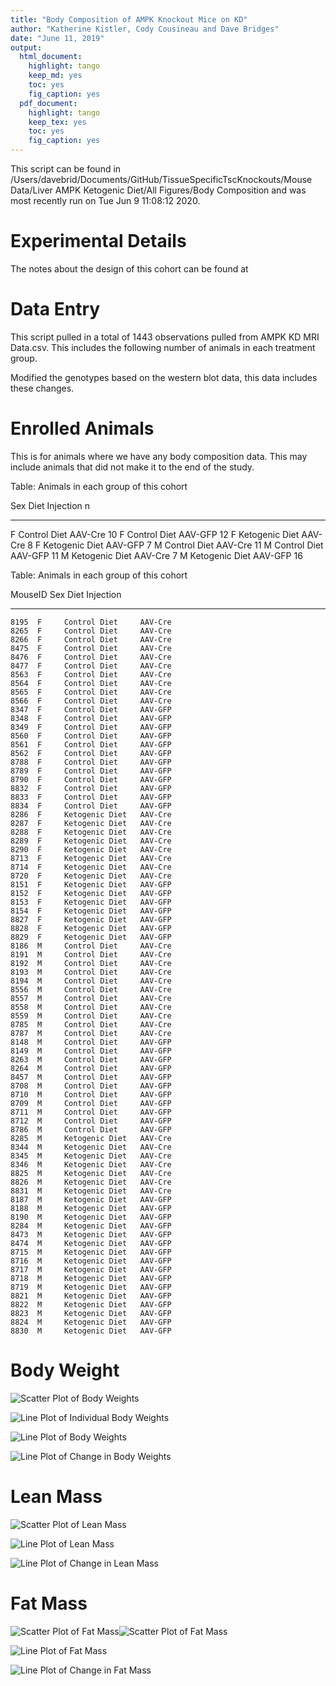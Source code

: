 ```yaml
---
title: "Body Composition of AMPK Knockout Mice on KD"
author: "Katherine Kistler, Cody Cousineau and Dave Bridges"
date: "June 11, 2019"
output:
  html_document:
    highlight: tango
    keep_md: yes
    toc: yes
    fig_caption: yes
  pdf_document:
    highlight: tango
    keep_tex: yes
    toc: yes
    fig_caption: yes
---
```





This script can be found in /Users/davebrid/Documents/GitHub/TissueSpecificTscKnockouts/Mouse Data/Liver AMPK Ketogenic Diet/All Figures/Body Composition and was most recently run on Tue Jun  9 11:08:12 2020.

# Experimental Details

The notes about the design of this cohort can be found at

# Data Entry




This script pulled in a total of 1443 observations pulled from AMPK KD MRI Data.csv.  This includes the following number of animals in each treatment group.

Modified the genotypes based on the western blot data, this data includes these changes.


# Enrolled Animals

This is for animals where we have any body composition data.  This may include animals that did not make it to the end of the study.


Table: Animals in each group of this cohort

Sex   Diet             Injection     n
----  ---------------  ----------  ---
F     Control Diet     AAV-Cre      10
F     Control Diet     AAV-GFP      12
F     Ketogenic Diet   AAV-Cre       8
F     Ketogenic Diet   AAV-GFP       7
M     Control Diet     AAV-Cre      11
M     Control Diet     AAV-GFP      11
M     Ketogenic Diet   AAV-Cre       7
M     Ketogenic Diet   AAV-GFP      16



Table: Animals in each group of this cohort

 MouseID  Sex   Diet             Injection 
--------  ----  ---------------  ----------
    8195  F     Control Diet     AAV-Cre   
    8265  F     Control Diet     AAV-Cre   
    8266  F     Control Diet     AAV-Cre   
    8475  F     Control Diet     AAV-Cre   
    8476  F     Control Diet     AAV-Cre   
    8477  F     Control Diet     AAV-Cre   
    8563  F     Control Diet     AAV-Cre   
    8564  F     Control Diet     AAV-Cre   
    8565  F     Control Diet     AAV-Cre   
    8566  F     Control Diet     AAV-Cre   
    8347  F     Control Diet     AAV-GFP   
    8348  F     Control Diet     AAV-GFP   
    8349  F     Control Diet     AAV-GFP   
    8560  F     Control Diet     AAV-GFP   
    8561  F     Control Diet     AAV-GFP   
    8562  F     Control Diet     AAV-GFP   
    8788  F     Control Diet     AAV-GFP   
    8789  F     Control Diet     AAV-GFP   
    8790  F     Control Diet     AAV-GFP   
    8832  F     Control Diet     AAV-GFP   
    8833  F     Control Diet     AAV-GFP   
    8834  F     Control Diet     AAV-GFP   
    8286  F     Ketogenic Diet   AAV-Cre   
    8287  F     Ketogenic Diet   AAV-Cre   
    8288  F     Ketogenic Diet   AAV-Cre   
    8289  F     Ketogenic Diet   AAV-Cre   
    8290  F     Ketogenic Diet   AAV-Cre   
    8713  F     Ketogenic Diet   AAV-Cre   
    8714  F     Ketogenic Diet   AAV-Cre   
    8720  F     Ketogenic Diet   AAV-Cre   
    8151  F     Ketogenic Diet   AAV-GFP   
    8152  F     Ketogenic Diet   AAV-GFP   
    8153  F     Ketogenic Diet   AAV-GFP   
    8154  F     Ketogenic Diet   AAV-GFP   
    8827  F     Ketogenic Diet   AAV-GFP   
    8828  F     Ketogenic Diet   AAV-GFP   
    8829  F     Ketogenic Diet   AAV-GFP   
    8186  M     Control Diet     AAV-Cre   
    8191  M     Control Diet     AAV-Cre   
    8192  M     Control Diet     AAV-Cre   
    8193  M     Control Diet     AAV-Cre   
    8194  M     Control Diet     AAV-Cre   
    8556  M     Control Diet     AAV-Cre   
    8557  M     Control Diet     AAV-Cre   
    8558  M     Control Diet     AAV-Cre   
    8559  M     Control Diet     AAV-Cre   
    8785  M     Control Diet     AAV-Cre   
    8787  M     Control Diet     AAV-Cre   
    8148  M     Control Diet     AAV-GFP   
    8149  M     Control Diet     AAV-GFP   
    8263  M     Control Diet     AAV-GFP   
    8264  M     Control Diet     AAV-GFP   
    8457  M     Control Diet     AAV-GFP   
    8708  M     Control Diet     AAV-GFP   
    8710  M     Control Diet     AAV-GFP   
    8709  M     Control Diet     AAV-GFP   
    8711  M     Control Diet     AAV-GFP   
    8712  M     Control Diet     AAV-GFP   
    8786  M     Control Diet     AAV-GFP   
    8285  M     Ketogenic Diet   AAV-Cre   
    8344  M     Ketogenic Diet   AAV-Cre   
    8345  M     Ketogenic Diet   AAV-Cre   
    8346  M     Ketogenic Diet   AAV-Cre   
    8825  M     Ketogenic Diet   AAV-Cre   
    8826  M     Ketogenic Diet   AAV-Cre   
    8831  M     Ketogenic Diet   AAV-Cre   
    8187  M     Ketogenic Diet   AAV-GFP   
    8188  M     Ketogenic Diet   AAV-GFP   
    8190  M     Ketogenic Diet   AAV-GFP   
    8284  M     Ketogenic Diet   AAV-GFP   
    8473  M     Ketogenic Diet   AAV-GFP   
    8474  M     Ketogenic Diet   AAV-GFP   
    8715  M     Ketogenic Diet   AAV-GFP   
    8716  M     Ketogenic Diet   AAV-GFP   
    8717  M     Ketogenic Diet   AAV-GFP   
    8718  M     Ketogenic Diet   AAV-GFP   
    8719  M     Ketogenic Diet   AAV-GFP   
    8821  M     Ketogenic Diet   AAV-GFP   
    8822  M     Ketogenic Diet   AAV-GFP   
    8823  M     Ketogenic Diet   AAV-GFP   
    8824  M     Ketogenic Diet   AAV-GFP   
    8830  M     Ketogenic Diet   AAV-GFP   


# Body Weight

![Scatter Plot of Body Weights](figures/body-weight-scatterplot-1.png)

![Line Plot of Individual Body Weights](figures/body-weight-individual-1.png)

![Line Plot of Body Weights](figures/body-weight-lineplot-1.png)

![Line Plot of Change in Body Weights](figures/body-weight-lineplot-change-1.png)

# Lean Mass

![Scatter Plot of Lean Mass](figures/lean-mass-scatterplot-1.png)

![Line Plot of Lean Mass](figures/lean-mass-lineplot-1.png)

![Line Plot of Change in Lean Mass](figures/lean-mass-lineplot-change-1.png)

# Fat Mass

![Scatter Plot of Fat Mass](figures/fat-mass-scatterplot-1.png)![Scatter Plot of Fat Mass](figures/fat-mass-scatterplot-2.png)

![Line Plot of Fat Mass](figures/fat-mass-lineplot-1.png)

![Line Plot of Change in Fat Mass](figures/fat-mass-lineplot-change-1.png)
